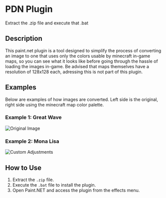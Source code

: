 # PDN Plugin

Extract the .zip file and execute that .bat

## Description

This paint.net plugin is a tool designed to simplify the process of converting an image to one that uses only the colors usable by minecraft in-game maps, so you can see what it looks like before going through the hassle of loading the images in-game. Be advised that maps themselves have a resolution of 128x128 each, adressing this is not part of this plugin.

## Examples

Below are examples of how images are converted. Left side is the original, right side using the minecraft map color palette.

### Example 1: Great Wave
![Original Image](examples/01_great_wave.png)


### Example 2: Mona Lisa
![Custom Adjustments](examples/02_mona_lisa.png)

## How to Use

1. Extract the `.zip` file.
2. Execute the `.bat` file to install the plugin.
3. Open Paint.NET and access the plugin from the effects menu.